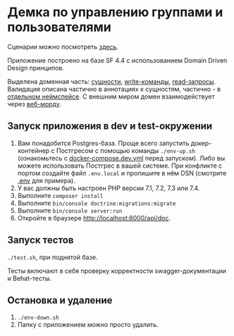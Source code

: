 # Демка по управлению группами и пользователями
Сценарии можно посмотреть [здесь](features/main.feature).

Приложение построено на базе SF 4.4 с использованием Domain Driven Design принципов.

Выделена доменная часть: [сущности](src/Domain/Entity), [write-команды](src/Domain/Command), [read-запросы](src/Domain/Query). Валидация описана частично в аннотациях к сущностям, частично - в [отдельном неймспейсе](src/Domain/Validation). С внешним миром домен взаимодействует через [веб-морду](src/EntryPoints/Http).

## Запуск приложения в dev и test-окружении
1. Вам понадобится Postgres-база. Проще всего запустить докер-контейнер с Постгресом с помощью команды `./env-up.sh` (ознакомьтесь с [docker-compose.dev.yml](docker-compose.dev.yml) перед запуском). Либо вы можете использовать Постгрес в вашей системе. При конфликте с портом создайте файл `.env.local` и пропишите в нём DSN (смотрите [.env](.env) для примера).
1. У вас должны быть настроен PHP версии 7.1, 7.2, 7.3 или 7.4.
1. Выполните `composer install`
1. Выполните `bin/console doctrine:migrations:migrate`
1. Выполните `bin/console server:run`
1. Откройте в браузере [http://localhost:8000/api/doc](http://localhost:8000/api/doc).

## Запуск тестов
`./test.sh`, при поднятой базе.

Тесты включают в себя проверку корректности swagger-документации и Behat-тесты.

## Остановка и удаление
1. `./env-down.sh`
1. Папку с приложением можно просто удалить.
